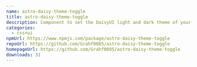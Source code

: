 ```yaml
---
name: astro-daisy-theme-toggle
title: astro-daisy-theme-toggle
description: Component to set the DaisyUI light and dark theme of your AstroJS app
categories:
  - css+ui
npmUrl: https://www.npmjs.com/package/astro-daisy-theme-toggle
repoUrl: https://github.com/Grahf0085/astro-daisy-theme-toggle
homepageUrl: https://github.com/Grahf0085/astro-daisy-theme-toggle
downloads: 31
---
```

